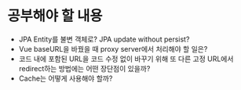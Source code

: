 # 공부해야 할 내용

- JPA Entity를 불변 객체로? JPA update without persist?
- Vue baseURL을 바꿨을 때 proxy server에서 처리해야 할 일은?
- 코드 내에 포함된 URL을 코드 수정 없이 바꾸기 위해 또 다른 고정 URL에서 redirect하는 방법에는 어떤 장단점이 있을까?
- Cache는 어떻게 사용해야 할까?